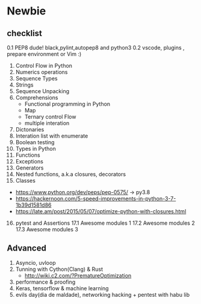 # Newbie

## checklist

0.1 PEP8 dude! black,pylint,autopep8 and python3
0.2 vscode, plugins , prepare environment or Vim :)
1. Control Flow in Python
2. Numerics operations
3. Sequence Types
4. Strings
5. Sequence Unpacking
6. Comprehensions
   - Functional programming in Python
   - Map
   - Ternary control Flow
   - multiple interation
7. Dictonaries
8. Interation list with enumerate
9. Boolean testing
10. Types in Python
11. Functions
12. Exceptions
13. Generators
14. Nested functions, a.k.a closures, decorators
15. Classes
   - https://www.python.org/dev/peps/pep-0575/  -> py3.8
   - https://hackernoon.com/5-speed-improvements-in-python-3-7-1b39d1581d86
   - https://late.am/post/2015/05/07/optimize-python-with-closures.html 
16. pytest and Assertions
17.1 Awesome modules 1
17.2 Awesome modules 2
17.3 Awesome modules 3

## Advanced

1. Asyncio, uvloop 
2. Tunning with Cython(Clang) & Rust
   - http://wiki.c2.com/?PrematureOptimization
3. performance & proofing
4. Keras, tensorflow & machine learning
5. evils day(dia de maldade), networking hacking + pentest with habu lib
